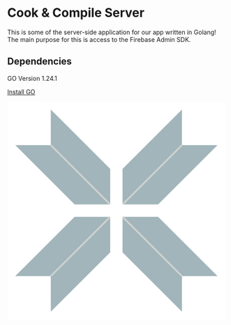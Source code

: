 
# Cook & Compile Server

This is some of the server-side application for our app written in Golang! The main purpose for this is access to the Firebase Admin SDK.

## Dependencies
GO Version 1.24.1

[Install GO](https://go.dev/doc/install)

![App Logo](../public/js_logo.png)